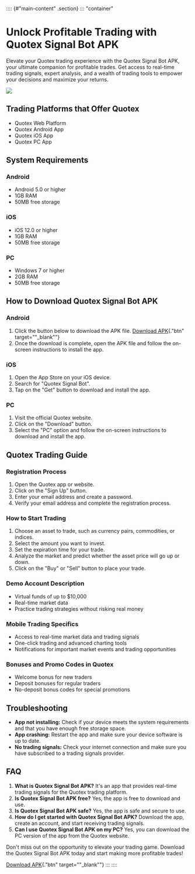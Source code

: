 :::: {#"main-content" .section}
::: \"container\"
# Unlock Profitable Trading with Quotex Signal Bot APK

Elevate your Quotex trading experience with the Quotex Signal Bot APK,
your ultimate companion for profitable trades. Get access to real-time
trading signals, expert analysis, and a wealth of trading tools to
empower your decisions and maximize your returns.

[![](https://static.quotex.io/files/8_en/300_250.jpg)](https://traff.sbs/brokerqxsignupf)

## Trading Platforms that Offer Quotex

-   Quotex Web Platform
-   Quotex Android App
-   Quotex iOS App
-   Quotex PC App

## System Requirements

### Android

-   Android 5.0 or higher
-   1GB RAM
-   50MB free storage

### iOS

-   iOS 12.0 or higher
-   1GB RAM
-   50MB free storage

### PC

-   Windows 7 or higher
-   2GB RAM
-   50MB free storage

## How to Download Quotex Signal Bot APK

### Android

1.  Click the button below to download the APK file.
    [Download
    APK](\%22https://traff.sbs/brokerqxsignup\%22){."btn"
    target=""_blank""}
2.  Once the download is complete, open the APK file and follow the
    on-screen instructions to install the app.

### iOS

1.  Open the App Store on your iOS device.
2.  Search for "Quotex Signal Bot".
3.  Tap on the "Get" button to download and install the app.

### PC

1.  Visit the official Quotex website.
2.  Click on the "Download" button.
3.  Select the "PC" option and follow the on-screen instructions
    to download and install the app.

## Quotex Trading Guide

### Registration Process

1.  Open the Quotex app or website.
2.  Click on the "Sign Up" button.
3.  Enter your email address and create a password.
4.  Verify your email address and complete the registration process.

### How to Start Trading

1.  Choose an asset to trade, such as currency pairs, commodities, or
    indices.
2.  Select the amount you want to invest.
3.  Set the expiration time for your trade.
4.  Analyze the market and predict whether the asset price will go up or
    down.
5.  Click on the "Buy" or "Sell" button to place your trade.

### Demo Account Description

-   Virtual funds of up to \$10,000
-   Real-time market data
-   Practice trading strategies without risking real money

### Mobile Trading Specifics

-   Access to real-time market data and trading signals
-   One-click trading and advanced charting tools
-   Notifications for important market events and trading opportunities

### Bonuses and Promo Codes in Quotex

-   Welcome bonus for new traders
-   Deposit bonuses for regular traders
-   No-deposit bonus codes for special promotions

## Troubleshooting

-   **App not installing:** Check if your device meets the system
    requirements and that you have enough free storage space.
-   **App crashing:** Restart the app and make sure your device software
    is up to date.
-   **No trading signals:** Check your internet connection and make sure
    you have subscribed to a trading signals provider.

## FAQ

1.  **What is Quotex Signal Bot APK?** It\'s an app that provides
    real-time trading signals for the Quotex trading platform.
2.  **Is Quotex Signal Bot APK free?** Yes, the app is free to download
    and use.
3.  **Is Quotex Signal Bot APK safe?** Yes, the app is safe and secure
    to use.
4.  **How do I get started with Quotex Signal Bot APK?** Download the
    app, create an account, and start receiving trading signals.
5.  **Can I use Quotex Signal Bot APK on my PC?** Yes, you can download
    the PC version of the app from the Quotex website.

Don\'t miss out on the opportunity to elevate your trading game.
Download the Quotex Signal Bot APK today and start making more
profitable trades!

[Download APK](\%22https://traff.sbs/brokerqxsignup\%22){."btn"
target=""_blank""}
:::
::::

